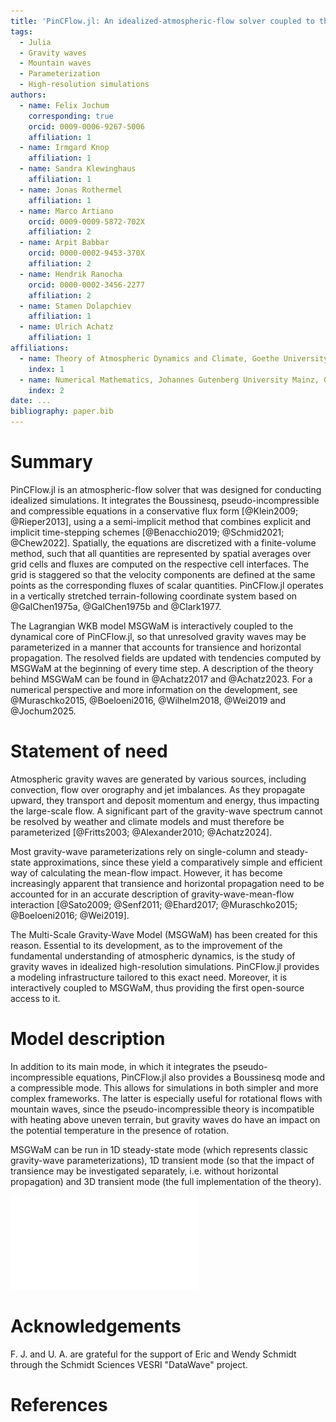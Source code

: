 ```yaml
---
title: 'PinCFlow.jl: An idealized-atmospheric-flow solver coupled to the 3D transient gravity-wave model MSGWaM'
tags:
  - Julia
  - Gravity waves
  - Mountain waves
  - Parameterization
  - High-resolution simulations
authors:
  - name: Felix Jochum
    corresponding: true
    orcid: 0009-0006-9267-5006
    affiliation: 1
  - name: Irmgard Knop
    affiliation: 1
  - name: Sandra Klewinghaus
    affiliation: 1
  - name: Jonas Rothermel
    affiliation: 1
  - name: Marco Artiano
    orcid: 0009-0009-5872-702X
    affiliation: 2
  - name: Arpit Babbar
    orcid: 0000-0002-9453-370X
    affiliation: 2
  - name: Hendrik Ranocha
    orcid: 0000-0002-3456-2277
    affiliation: 2
  - name: Stamen Dolapchiev
    affiliation: 1
  - name: Ulrich Achatz
    affiliation: 1
affiliations:
  - name: Theory of Atmospheric Dynamics and Climate, Goethe University Frankfurt, Germany
    index: 1
  - name: Numerical Mathematics, Johannes Gutenberg University Mainz, Germany
    index: 2
date: ...
bibliography: paper.bib
---
```


# Summary

PinCFlow.jl is an atmospheric-flow solver that was designed for conducting idealized simulations. It integrates the Boussinesq, pseudo-incompressible and compressible equations in a conservative flux form [@Klein2009; @Rieper2013], using a a semi-implicit method that combines explicit and implicit time-stepping schemes [@Benacchio2019; @Schmid2021; @Chew2022]. Spatially, the equations are discretized with a finite-volume method, such that all quantities are represented by spatial averages over grid cells and fluxes are computed on the respective cell interfaces. The grid is staggered so that the velocity components are defined at the same points as the corresponding fluxes of scalar quantities. PinCFlow.jl operates in a vertically stretched terrain-following coordinate system based on @GalChen1975a, @GalChen1975b and @Clark1977.

The Lagrangian WKB model MSGWaM is interactively coupled to the dynamical core of PinCFlow.jl, so that unresolved gravity waves may be parameterized in a manner that accounts for transience and horizontal propagation. The resolved fields are updated with tendencies computed by MSGWaM at the beginning of every time step. A description of the theory behind MSGWaM can be found in @Achatz2017 and @Achatz2023. For a numerical perspective and more information on the development, see @Muraschko2015, @Boeloeni2016, @Wilhelm2018, @Wei2019 and @Jochum2025.

# Statement of need

Atmospheric gravity waves are generated by various sources, including convection, flow over orography and jet imbalances. As they propagate upward, they transport and deposit momentum and energy, thus impacting the large-scale flow. A significant part of the gravity-wave spectrum cannot be resolved by weather and climate models and must therefore be parameterized [@Fritts2003; @Alexander2010; @Achatz2024].

Most gravity-wave parameterizations rely on single-column and steady-state approximations, since these yield a comparatively simple and efficient way of calculating the mean-flow impact. However, it has become increasingly apparent that transience and horizontal propagation need to be accounted for in an accurate description of gravity-wave-mean-flow interaction [@Sato2009; @Senf2011; @Ehard2017; @Muraschko2015; @Boeloeni2016; @Wei2019].

The Multi-Scale Gravity-Wave Model (MSGWaM) has been created for this reason. Essential to its development, as to the improvement of the fundamental understanding of atmospheric dynamics, is the study of gravity waves in idealized high-resolution simulations. PinCFlow.jl provides a modeling infrastructure tailored to this exact need. Moreover, it is interactively coupled to MSGWaM, thus providing the first open-source access to it.

# Model description

In addition to its main mode, in which it integrates the pseudo-incompressible equations, PinCFlow.jl also provides a Boussinesq mode and a compressible mode. This allows for simulations in both simpler and more complex frameworks. The latter is especially useful for rotational flows with mountain waves, since the pseudo-incompressible theory is incompatible with heating above uneven terrain, but gravity waves do have an impact on the potential temperature in the presence of rotation.

MSGWaM can be run in 1D steady-state mode (which represents classic gravity-wave parameterizations), 1D transient mode (so that the impact of transience may be investigated separately, i.e. without horizontal propagation) and 3D transient mode (the full implementation of the theory).

![Overview of PinCFlow.jl's features.\label{features}](features.pdf)

# Acknowledgements

F. J. and U. A. are grateful for the support of Eric and Wendy Schmidt through the Schmidt Sciences VESRI "DataWave" project.

# References
